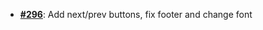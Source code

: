   -  [**#296**](https://github.com/anoma/nspec/pull/296): Add next/prev buttons, fix footer and change font
